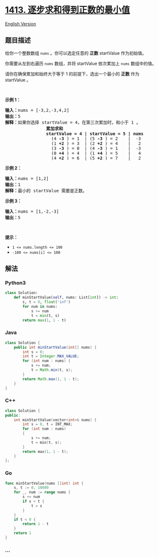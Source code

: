 # [1413. 逐步求和得到正数的最小值](https://leetcode-cn.com/problems/minimum-value-to-get-positive-step-by-step-sum)

[English Version](/solution/1400-1499/1413.Minimum%20Value%20to%20Get%20Positive%20Step%20by%20Step%20Sum/README_EN.md)

## 题目描述

<!-- 这里写题目描述 -->

<p>给你一个整数数组 <code>nums</code>&nbsp;。你可以选定任意的&nbsp;<strong>正数</strong> startValue 作为初始值。</p>

<p>你需要从左到右遍历 <code>nums</code>&nbsp;数组，并将 startValue 依次累加上&nbsp;<code>nums</code>&nbsp;数组中的值。</p>

<p>请你在确保累加和始终大于等于 1 的前提下，选出一个最小的&nbsp;<strong>正数</strong>&nbsp;作为 startValue 。</p>

<p>&nbsp;</p>

<p><strong>示例 1：</strong></p>

<pre>
<strong>输入：</strong>nums = [-3,2,-3,4,2]
<strong>输出：</strong>5
<strong>解释：</strong>如果你选择 startValue = 4，在第三次累加时，和小于 1 。
<strong>                累加求和
&nbsp;               startValue = 4 | startValue = 5 | nums
</strong>&nbsp;                 (4 <strong>-3</strong> ) = 1  | (5 <strong>-3</strong> ) = 2    |  -3
&nbsp;                 (1 <strong>+2</strong> ) = 3  | (2 <strong>+2</strong> ) = 4    |   2
&nbsp;                 (3 <strong>-3</strong> ) = 0  | (4 <strong>-3</strong> ) = 1    |  -3
&nbsp;                 (0 <strong>+4</strong> ) = 4  | (1 <strong>+4</strong> ) = 5    |   4
&nbsp;                 (4 <strong>+2</strong> ) = 6  | (5 <strong>+2</strong> ) = 7    |   2
</pre>

<p><strong>示例 2：</strong></p>

<pre>
<strong>输入：</strong>nums = [1,2]
<strong>输出：</strong>1
<strong>解释：</strong>最小的 startValue 需要是正数。
</pre>

<p><strong>示例 3：</strong></p>

<pre>
<strong>输入：</strong>nums = [1,-2,-3]
<strong>输出：</strong>5
</pre>

<p>&nbsp;</p>

<p><strong>提示：</strong></p>

<ul>
	<li><code>1 &lt;= nums.length &lt;= 100</code></li>
	<li><code>-100 &lt;= nums[i] &lt;= 100</code></li>
</ul>

## 解法

<!-- 这里可写通用的实现逻辑 -->

<!-- tabs:start -->

### **Python3**

<!-- 这里可写当前语言的特殊实现逻辑 -->

```python
class Solution:
    def minStartValue(self, nums: List[int]) -> int:
        s, t = 0, float('inf')
        for num in nums:
            s += num
            t = min(t, s)
        return max(1, 1 - t)
```

### **Java**

<!-- 这里可写当前语言的特殊实现逻辑 -->

```java
class Solution {
    public int minStartValue(int[] nums) {
        int s = 0;
        int t = Integer.MAX_VALUE;
        for (int num : nums) {
            s += num;
            t = Math.min(t, s);
        }
        return Math.max(1, 1 - t);
    }
}
```

### **C++**

```cpp
class Solution {
public:
    int minStartValue(vector<int>& nums) {
        int s = 0, t = INT_MAX;
        for (int num : nums)
        {
            s += num;
            t = min(t, s);
        }
        return max(1, 1 - t);
    }
};
```

### **Go**

```go
func minStartValue(nums []int) int {
	s, t := 0, 10000
	for _, num := range nums {
		s += num
		if s < t {
			t = s
		}
	}
	if t < 0 {
		return 1 - t
	}
	return 1
}
```

### **...**

```

```

<!-- tabs:end -->
